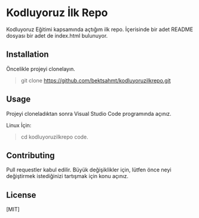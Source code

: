 # Kodluyoruz İlk Repo
Kodluyoruz Eğitimi kapsamında açtığım ilk repo. İçerisinde bir adet README dosyası bir adet de index.html bulunuyor.

## Installation
Öncelikle projeyi clonelayın.
> git clone https://github.com/bektsahmt/kodluyoruzilkrepo.git

## Usage
Projeyi cloneladıktan sonra Visual Studio Code programında açınız.

Linux İçin: 
> cd kodluyoruzilkrepo 
 code.

## Contributing
Pull requestler kabul edilir. Büyük değişiklikler için, lütfen önce neyi değiştirmek istediğinizi tartışmak için konu açınız.

## License 
[MIT]
